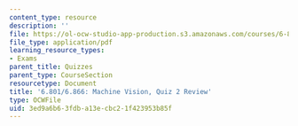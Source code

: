 ```yaml
---
content_type: resource
description: ''
file: https://ol-ocw-studio-app-production.s3.amazonaws.com/courses/6-801-machine-vision-fall-2020/3ed9a6b63fdba13ecbc21f423953b85f_MIT6_801F20_review2.pdf
file_type: application/pdf
learning_resource_types:
- Exams
parent_title: Quizzes
parent_type: CourseSection
resourcetype: Document
title: '6.801/6.866: Machine Vision, Quiz 2 Review'
type: OCWFile
uid: 3ed9a6b6-3fdb-a13e-cbc2-1f423953b85f
---
```

